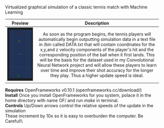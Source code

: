 Virtualized graphical simulation of a classic tennis match with Machine Learning

|               Preview             |  Description |
:-------------------------:|:-------------------------:
![](images/10x.gif)  |  As soon as the program begins, the tennis players will automatically begin outputting simulation data in a text file in /bin called DATA.txt that will contain coordinates for the x,y,and z velocity components of the player's hit and the corresponding position of the ball when it first lands. This will be the basis for the dataset used in my Convolutional Neural Network project and will allow these players to learn over time and improve their shot accuracy for the longer they play. Thus a higher update speed is ideal.  |

**Requires** OpenFrameworks v0.10.1 (openframeworks.cc/download/) \
**Install** Once you install OpenFrameworks for you system, polace it in the home directory with name OF/ and run *make* in terminal.\
**Controls** Up/Down arrows control the relative speeds of the update in the simulation\
These increment by 10x so it is easy to overburden the computer. Be Careful!\
